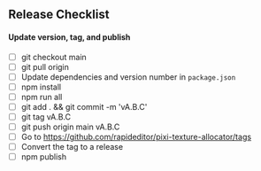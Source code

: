 ## Release Checklist

#### Update version, tag, and publish
- [ ] git checkout main
- [ ] git pull origin
- [ ] Update dependencies and version number in `package.json`
- [ ] npm install
- [ ] npm run all
- [ ] git add . && git commit -m 'vA.B.C'
- [ ] git tag vA.B.C
- [ ] git push origin main vA.B.C
- [ ] Go to https://github.com/rapideditor/pixi-texture-allocator/tags
- [ ] Convert the tag to a release
- [ ] npm publish
